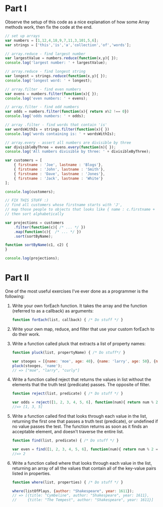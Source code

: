 # Part I

Observe the setup of this code as a nice explanation of how some Array methods work, then fix the code at the end.

```js
// set up arrays
var numbers = [1,12,4,18,9,7,11,3,101,5,6];
var strings = ['this','is','a','collection','of','words'];

// array.reduce - find largest number
var largestValue = numbers.reduce(function(x,y){ });
console.log('largest number: ' + largestValue);

// array.reduce - find longest string
var longest = strings.reduce(function(x,y){ });
console.log('longest word: ' + longest);

// array.filter - find even numbers
var evens = numbers.filter(function(x){ });
console.log('even numbers: ' + evens);

// array.filter - find odd numbers
var odds = numbers.filter(function(x){ return x%2 !== 0})
console.log('odds numbers: ' + odds);

// array .filter - find words that contain 'is'
var wordsWithIs = strings.filter(function(x){ })
console.log('words containing is: ' + wordsWithIs);

// array.every - assert all numbers are divisible by three
var divisibleByThree = evens.every(function(n){ });
console.log('All numbers divisible by three: ' + divisibleByThree);

var customers = [
    { firstname : 'Joe', lastname : 'Blogs'},
    { firstname : 'John', lastname : 'Smith'},
    { firstname : 'Dave', lastname : 'Jones'},
    { firstname : 'Jack', lastname : 'White'}
];

console.log(customers);

// FIX THIS STUFF :)
// find all customers whose firstname starts with 'J',
// map those people to objects that looks like { name : c.firstname + ' ' + c.lastname }
// then sort alphabetically

var projections = customers
    .filter(function(c){ /* ... */ })
    .map(function(c){  /* ... */ })
    .sort(sortByName);

function sortByName(c1, c2) {
}

console.log(projections);
```

# Part II

One of the most useful exercises I've ever done as a programmer is the following:

1. Write your own forEach function. It takes the array and the function (referred to as a callback) as arguments:
    ```js
    function forEach(list, callback) { /* Do stuff */ }
    ```

2. Write your own map, reduce, and filter that use your custom forEach to do their work.

3. Write a function called pluck that extracts a list of property names:
    ```js
    function pluck(list, propertyName) { /* Do stuff*/ }

    var stooges = [{name: 'moe', age: 40}, {name: 'larry', age: 50}, {name: 'curly', age: 60}];
    pluck(stooges, 'name');
    // => ["moe", "larry", "curly"]
    ```

4. Write a function called reject that returns the values in list without the elements that the truth test (predicate) passes. The opposite of filter.
    ```js
    function reject(list, predicate) { /* Do stuff */ }

    var odds = reject([1, 2, 3, 4, 5, 6], function(num){ return num % 2 == 0; });
    //=> [1, 3, 5]
    ```

5. Write a function called find that looks through each value in the list, returning the first one that passes a truth test (predicate), or undefined if no value passes the test. The function returns as soon as it finds an acceptable element, and doesn't traverse the entire list.
    ```js
    function find(list, predicate) { /* Do stuff */ }

    var even = find([1, 2, 3, 4, 5, 6], function(num){ return num % 2 == 0; });
    //=> 2
    ```

6. Write a function called where that looks through each value in the list, returning an array of all the values that contain all of the key-value pairs listed in properties.
    ```js
    function where(list, properties) { /* Do stuff */ }

    where(listOfPlays, {author: "Shakespeare", year: 1611});
    // => [{title: "Cymbeline", author: "Shakespeare", year: 1611},
    //     {title: "The Tempest", author: "Shakespeare", year: 1611}]
    ```